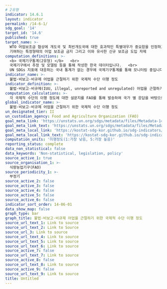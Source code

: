 ```yaml
---
# 2유형 
indicator: 14.6.1
layout: indicator
permalink: /14-6-1/
sdg_goal: '14'
target_id: '14.6'
published: true
target_name: >-
  WTO 어업보조금 협상에 개도국 및 최빈개도국에 대한 효과적인 특별대우가 중요함을 인정하고 2020년까지 생산과잉 및 남획, 불법·비보고·비규제 어업에 
  기여하는 특정형태의 어업 보조금 금지 그리고 이와 유사한 신규 보조금 도입 자제
computation_definitions: >-
  <b> 국제기구통계(2유형) </b>   <br>
  국제기구에서 추정 및 모델링 등을 통해 작성한 한국 데이터입니다.   <br>
  UN SDGs 지표에 대응하는 국내 통계가 없는 경우에 국제기구통계를 통해 모니터링 중입니다. 
indicator_name: >-
  불법·비보고·비규제 어업을 근절하기 위한 국제적 수단 이행 정도
indicator_definition: >-
  불법·비보고·비규제(IUU, illegal, unreported and unregulated) 어업을 근절하기 위한 국제적 수단을 국가적, 지역적, 세계적으로 얼마나 잘 이행하고 있는지에 대한 국가별 진전을 의미함
computation_calculations: >-
  각 국제적 수단의 이행 정도에 대한 설문지를 FAO를 통해 발송하여 국가 별 응답을 바탕으로 점수를 산출
global_indicator_name: >-
  불법·비보고·비규제 어업을 근절하기 위한 국제적 수단 이행 정도
un_designated_tier: II
un_custodian_agency: Food and Agriculture Organization (FAO)
goal_meta_link: 'https://unstats.un.org/sdgs/metadata/files/Metadata-14-06-01.pdf'
goal_meta_link_text: 'https://unstats.un.org/sdgs/metadata/files/Metadata-14-06-01.pdf'
goal_meta_local_link: 'https://kostat-sdg-kor.github.io/sdg-indicators/public/data/Metadata-14-06-01_KOR.pdf'
goal_meta_local_link_text: 'https://kostat-sdg-kor.github.io/sdg-indicators/public/data/Metadata-14-06-01_KOR.pdf'
computation_units: '이행정도(1:가장 낮음, 5:가장 높음)'
reporting_status: complete
data_non_statistical: false
data_keywords: 'Non-statistical, legislation, policy'
source_active_1: true
source_organisation_1: >-
  식량농업기구(FAO)
source_periodicity_1: >-
  부정기
source_active_2: false
source_active_3: false
source_active_4: false
source_active_5: false
source_active_6: false
indicator_sort_order: 14-06-01
data_show_map: false
graph_type: bar
graph_title: 불법·비보고·비규제 어업을 근절하기 위한 국제적 수단 이행 정도
source_url_text_1: Link to source
source_url_text_2: Link to Source
source_url_3: Link to source
source_url_text_4: Link to source
source_url_text_5: Link to source
source_url_text_6: Link to source
source_active_7: false
source_url_text_7: Link to source
source_active_8: false
source_url_text_8: Link to source
source_active_9: false
source_url_text_9: Link to source
title: Untitled
---
```

